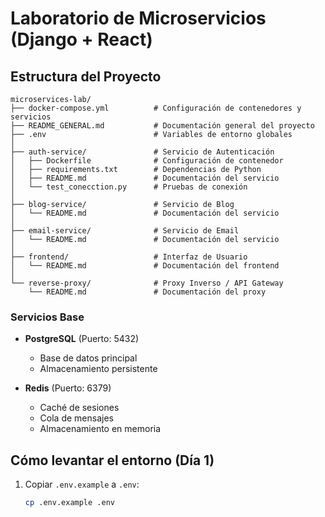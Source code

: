# Laboratorio de Microservicios (Django + React)

## Estructura del Proyecto
```
microservices-lab/
├── docker-compose.yml          # Configuración de contenedores y servicios
├── README_GENERAL.md           # Documentación general del proyecto
├── .env                        # Variables de entorno globales
│
├── auth-service/               # Servicio de Autenticación
│   ├── Dockerfile              # Configuración de contenedor
│   ├── requirements.txt        # Dependencias de Python
│   ├── README.md               # Documentación del servicio
│   └── test_conecction.py      # Pruebas de conexión
│
├── blog-service/               # Servicio de Blog
│   └── README.md               # Documentación del servicio
│
├── email-service/              # Servicio de Email
│   └── README.md               # Documentación del servicio
│
├── frontend/                   # Interfaz de Usuario
│   └── README.md               # Documentación del frontend
│
└── reverse-proxy/              # Proxy Inverso / API Gateway
    └── README.md               # Documentación del proxy
```

### Servicios Base
- **PostgreSQL** (Puerto: 5432)
  - Base de datos principal
  - Almacenamiento persistente

- **Redis** (Puerto: 6379)
  - Caché de sesiones
  - Cola de mensajes
  - Almacenamiento en memoria

## Cómo levantar el entorno (Día 1)
1. Copiar `.env.example` a `.env`:
   ```bash
   cp .env.example .env